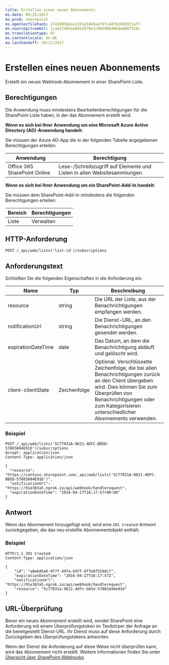 ```yaml
---
title: Erstellen eines neuen Abonnements
ms.date: 09/25/2017
ms.prod: sharepoint
ms.openlocfilehash: 374200568aa1151e58b9ae76fc48fb2465921af7
ms.sourcegitcommit: 1cae27d85ee691d976e2c085986466de088f526c
ms.translationtype: HT
ms.contentlocale: de-DE
ms.lasthandoff: 10/13/2017
---
```

# <a name="create-a-new-subscription"></a>Erstellen eines neuen Abonnements 

Erstellt ein neues Webhook-Abonnement in einer SharePoint-Liste. 

## <a name="permissions"></a>Berechtigungen

Die Anwendung muss mindestens Bearbeitenberechtigungen für die SharePoint-Liste haben, in der das Abonnement erstellt wird.

**Wenn es sich bei Ihrer Anwendung um eine Microsoft Azure Active Directory (AD)-Anwendung handelt:**

Sie müssen der Azure AD-App die in der folgenden Tabelle angegebenen Berechtigungen erteilen:

Anwendung | Berechtigung 
------------|------------
Office 365 SharePoint Online|Lese-/Schreibzugriff auf Elemente und Listen in allen Websitesammlungen.

**Wenn es sich bei Ihrer Anwendung um ein SharePoint-Add-In handelt:**

Sie müssen dem SharePoint-Add-In mindestens die folgenden Berechtigungen erteilen:

Bereich | Berechtigungen 
------|------------
Liste|Verwalten

## <a name="http-request"></a>HTTP-Anforderung

```
POST /_api/web/lists('list-id')/subscriptions
```

## <a name="request-body"></a>Anforderungstext

Schließen Sie die folgenden Eigenschaften in die Anforderung ein.

Name | Typ | Beschreibung 
-----|------|------------
resource|string|Die URL der Liste, aus der Benachrichtigungen empfangen werden.
notificationUrl|string|Die Dienst-URL, an den Benachrichtigungen gesendet werden.
expirationDateTime|date|Das Datum, an dem die Benachrichtigung abläuft und gelöscht wird.
client-clientState|Zeichenfolge|Optional. Verschlüsselte Zeichenfolge, die bei allen Benachrichtigungen zurück an den Client übergeben wird. Dies können Sie zum Überprüfen von Benachrichtigungen oder zum Kategorisieren unterschiedlicher Abonnements verwenden.


### <a name="example"></a>Beispiel

```http
POST /_api/web/lists('5C77031A-9621-4DFC-BB5D-57803A94E91D')/subscriptions
Accept: application/json
Content-Type: application/json

{
  "resource": "https://contoso.sharepoint.com/_api/web/lists('5C77031A-9621-4DFC-BB5D-57803A94E91D')",
  "notificationUrl": "https://91e383a5.ngrok.io/api/webhook/handlerequest",
  "expirationDateTime": "2016-04-27T16:17:57+00:00"
}
```

## <a name="response"></a>Antwort

Wenn das Abonnement hinzugefügt wird, wird eine `201 Created`-Antwort zurückgegeben, die das neu erstellte Abonnementobjekt enthält.

### <a name="example"></a>Beispiel

```http
HTTP/1.1 201 Created
Content-Type: application/json

{
    "id": "a8e6d5e6-9f7f-497a-b97f-8ffe8f559dc7",
    "expirationDateTime": "2016-04-27T16:17:57Z",    
    "notificationUrl": "https://91e383a5.ngrok.io/api/webhook/handlerequest",
    "resource": "5c77031a-9621-4dfc-bb5d-57803a94e91d"
}
```

## <a name="url-validation"></a>URL-Überprüfung

Bevor ein neues Abonnement erstellt wird, sendet SharePoint eine Anforderung mit einem Überprüfungstoken im Textkörper der Anfrage an die bereitgestellt Dienst-URL. Ihr Dienst muss auf diese Anforderung durch Zurückgeben des Überprüfungstokens antworten.

Wenn der Dienst die Anforderung auf diese Weise nicht überprüfen kann, wird das Abonnement nicht erstellt. Weitere Informationen finden Sie unter [Übersicht über SharePoint-Webhooks](../overview-sharepoint-webhooks.md).
